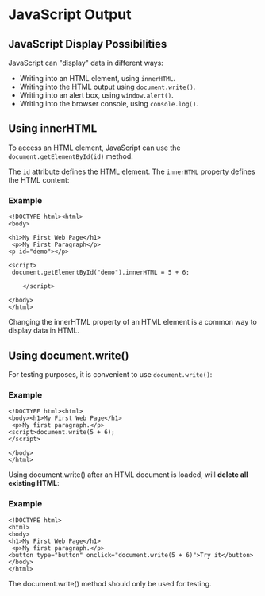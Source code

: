 
JavaScript Output
=================


JavaScript Display Possibilities
--------------------------------


JavaScript can "display" data in different ways:


* Writing into an HTML element, using `innerHTML`.
* Writing into the HTML output using `document.write()`.
* Writing into an alert box, using `window.alert()`.
* Writing into the browser console, using `console.log()`.


Using innerHTML
---------------


To access an HTML element, JavaScript can use the `document.getElementById(id)` method. 


The `id` attribute defines the HTML element. The `innerHTML` property defines the HTML content:



### Example



```
<!DOCTYPE html><html>
<body>

<h1>My First Web Page</h1>
 <p>My First Paragraph</p>
<p id="demo"></p>

<script>
 document.getElementById("demo").innerHTML = 5 + 6;

    </script>

</body>
</html>

```



Changing the innerHTML property of an HTML element
is a common way to display data in HTML.



Using document.write()
----------------------


For testing purposes, it is convenient to use `document.write()`:



### Example



```
<!DOCTYPE html><html>
<body><h1>My First Web Page</h1>
 <p>My first paragraph.</p>
<script>document.write(5 + 6);
</script>

</body>
</html>

```



Using document.write() after an HTML document is loaded, will **delete all existing HTML**:




### Example



```
<!DOCTYPE html>
<html>
<body>
<h1>My First Web Page</h1>
 <p>My first paragraph.</p>
<button type="button" onclick="document.write(5 + 6)">Try it</button>
</body>
</html>

```



The document.write() method should only be used for testing.



